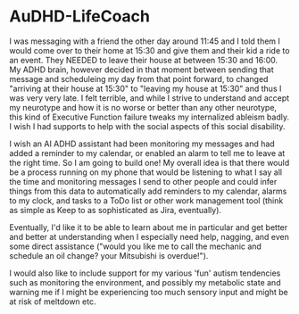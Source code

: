 # AuDHD-LifeCoach
I was messaging with a friend the other day around 11:45 and I told them I would come over to their home at 15:30 and give them and their kid a ride to an event. They NEEDED to leave their house at between 15:30 and 16:00. My ADHD brain, however decided in that moment between sending that message and scheduleing my day from that point forward, to changed "arriving at their house at 15:30" to "leaving my house at 15:30" and thus I was very very late. I felt terrible, and while I strive to understand and accept my neurotype and how it is no worse or better than any other neurotype, this kind of Executive Function failure tweaks my internalized ableism badly. I wish I had supports to help with the social aspects of this social disability.

I wish an AI ADHD assistant had been monitoring my messages and had added a reminder to my calendar, or enabled an alarm to tell me to leave at the right time. So I am going to build one! My overall idea is that there would be a process running on my phone that would be listening to what I say all the time and monitoring messages I send to other people and could infer things from this data to automatically add reminders to my calendar, alarms to my clock, and tasks to a ToDo list or other work management tool (think as simple as Keep to as sophisticated as Jira, eventually). 

Eventually, I'd like it to be able to learn about me in particular and get better and better at understanding when I especially need help, nagging, and even some direct assistance ("would you like me to call the mechanic and schedule an oil change? your Mitsubishi is overdue!"). 

I would also like to include support for my various 'fun' autism tendencies such as monitoring the environment, and possibly my metabolic state and warning me if I might be experiencing too much sensory input and might be at risk of meltdown etc.
